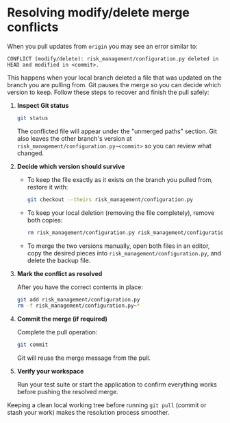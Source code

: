 # Resolving modify/delete merge conflicts

When you pull updates from `origin` you may see an error similar to:

```
CONFLICT (modify/delete): risk_management/configuration.py deleted in HEAD and modified in <commit>.
```

This happens when your local branch deleted a file that was updated on the branch you are pulling from. Git pauses the merge so you can decide which version to keep. Follow these steps to recover and finish the pull safely:

1. **Inspect Git status**

   ```bash
   git status
   ```

   The conflicted file will appear under the "unmerged paths" section. Git also leaves the other branch's version at `risk_management/configuration.py~<commit>` so you can review what changed.

2. **Decide which version should survive**

   * To keep the file exactly as it exists on the branch you pulled from, restore it with:

     ```bash
     git checkout --theirs risk_management/configuration.py
     ```

   * To keep your local deletion (removing the file completely), remove both copies:

     ```bash
     rm risk_management/configuration.py risk_management/configuration.py~*
     ```

   * To merge the two versions manually, open both files in an editor, copy the desired pieces into `risk_management/configuration.py`, and delete the backup file.

3. **Mark the conflict as resolved**

   After you have the correct contents in place:

   ```bash
   git add risk_management/configuration.py
   rm -f risk_management/configuration.py~*
   ```

4. **Commit the merge (if required)**

   Complete the pull operation:

   ```bash
   git commit
   ```

   Git will reuse the merge message from the pull.

5. **Verify your workspace**

   Run your test suite or start the application to confirm everything works before pushing the resolved merge.

Keeping a clean local working tree before running `git pull` (commit or stash your work) makes the resolution process smoother.
